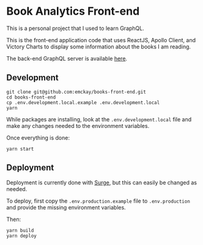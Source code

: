 # Book Analytics Front-end

This is a personal project that I used to learn GraphQL.

This is the front-end application code that uses ReactJS, Apollo Client, and Victory Charts to display some information about the books I am reading.

The back-end GraphQL server is available [here](https://www.github.com/emckay/books-back-end).

## Development

```
git clone git@github.com:emckay/books-front-end.git
cd books-front-end
cp .env.development.local.example .env.development.local
yarn
```

While packages are installing, look at the `.env.development.local` file and make any changes needed to the environment variables.

Once everything is done:

```
yarn start
```

## Deployment

Deployment is currently done with [Surge](https://surge.sh), but this can easily be changed as needed.

To deploy, first copy the `.env.production.example` file to `.env.production` and provide the missing environment variables.

Then:

```
yarn build
yarn deploy
```
